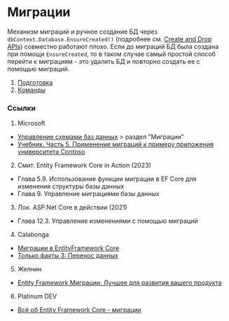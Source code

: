 # Миграции

Механизм миграций и ручное создание БД через `dbContext.Database.EnsureCreated()` (подробнее см. [Create and Drop APIs](https://learn.microsoft.com/ru-ru/ef/core/managing-schemas/ensure-created)) совместно работают плохо. Если до миграций БД была создана при помощи `EnsureCreated`, то в таком случае самый простой способ перейти к миграциям - это удалить БД и повторно создать ее с помощью миграций.

1. [Подготовка](./01-preparing.md)
2. [Команды](./02-commands.md)

### Ссылки

1. Microsoft

- [Управление схемами баз данных](https://learn.microsoft.com/ru-ru/ef/core/managing-schemas/) > раздел "Миграции"
- [Учебник. Часть 5. Применение миграций к примеру приложения университета Contoso](https://learn.microsoft.com/ru-ru/aspnet/core/data/ef-mvc/migrations?view=aspnetcore-3.1)

2. Смит. Entity Framework Core in Action (2023)

- Глава 5.9. Использование функции миграции в EF Core для изменения структуры базы данных
- Глава 9. Управление миграциями базы данных

3. Лок. ASP.Net Core в действии (2021)

- Глава 12.3. Управление изменениями с помощью миграций

4. Calabonga

- [Миграции в EntityFramework Core](https://www.youtube.com/watch?v=vfHq2ns4RlA)
- [Только факты 3: Перенос данных](https://www.youtube.com/watch?v=NGIiPTKBVsI)

5. Желнин

- [Entity Framework Миграции. Лучшее для развития вашего продукта](https://www.youtube.com/watch?v=RB5J9g_bpsI&list=PL4hR27YmlLPp4dJRBQiFRWXalNXsnvWRq&index=3)

6. Platinum DEV

- [Всё об Entity Framework Core - миграции](https://www.youtube.com/watch?v=eHayUiqBXK4&t=6726s)

